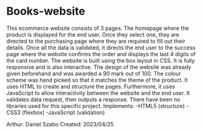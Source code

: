 # Books-website
This ecommerce website consists of 3 pages. The homepage where the product is displayed for the end user. Once they select one, they are directed to the purchasing page where they are required to fill out their details. Once all the data is validated, it directs the end user to the success page where the website confirms the order and displays the last 4 digits of the card number. 
 The website is built using the box layout in CSS. It is fully responsive and is also interactive. The design of the website was already given beforehand and was awarded a 90 mark out of 100. The colour scheme was hand picked so that it matches the theme of the product. It uses HTML to create and structure the pages. Furthermore, it uses JavaScript to allow interactivity between the website and the end user. It validates data request, then outputs a response. 
 There have been no libraries used for this specific project. 
Implements:
-HTML5 (structure)
-CSS3 (flexbox)
-JavaScript (validation)

Arthur: Daniel Szabo
Created: 2023/04/25

